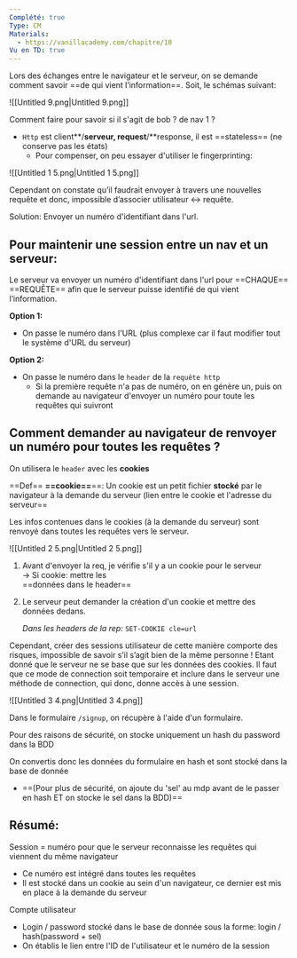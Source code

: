 ```yaml
---
Complété: true
Type: CM
Materials:
  - https://vanillacademy.com/chapitre/10
Vu en TD: true
---
```

Lors des échanges entre le navigateur et le serveur, on se demande comment savoir ==de qui vient l’information==. Soit, le schémas suivant:

![[Untitled 9.png|Untitled 9.png]]

Comment faire pour savoir si il s'agit de bob ? de nav 1 ?

- `Http` est client**/**serveur, request**/**response, il est ==stateless== (ne conserve pas les états)
    - Pour compenser, on peu essayer d'utiliser le fingerprinting:

![[Untitled 1 5.png|Untitled 1 5.png]]

Cependant on constate qu’il faudrait envoyer à travers une nouvelles requête et donc, impossible d’associer utilisateur ↔ requête.

Solution: Envoyer un numéro d'identifiant dans l'url.

## Pour maintenir une session entre un nav et un serveur:

Le serveur va envoyer un numéro d'identifiant dans l'url pour ==CHAQUE== ==REQUÊTE== afin que le serveur puisse identifié de qui vient l’information.  
  
**Option 1:**

- On passe le numéro dans l'URL (plus complexe car il faut modifier tout le système d'URL du serveur)

**Option 2:**

- On passe le numéro dans le `header` de la `requête http`
    - Si la première requête n'a pas de numéro, on en génère un, puis on demande au navigateur d'envoyer un numéro pour toute les requêtes qui suivront

## Comment demander au navigateur de renvoyer un numéro pour toutes les requêtes ?

On utilisera le `header` avec les **cookies**

==Def== **==cookie==**==: Un cookie est un petit fichier **stocké** par le navigateur à la demande du serveur (lien entre le cookie et l'adresse du serveur==

Les infos contenues dans le cookies (à la demande du serveur) sont renvoyé dans toutes les requêtes vers le serveur.  
  

![[Untitled 2 5.png|Untitled 2 5.png]]

1. Avant d'envoyer la req, je vérifie s'il y a un cookie pour le serveur  
    -> Si cookie: mettre les  
    ==données dans le header==
2. Le serveur peut demander la création d'un cookie et mettre des données dedans.  
      
    _Dans les headers de la rep:_ `SET-COOKIE cle=url`

  

Cependant, créer des sessions utilisateur de cette manière comporte des risques, impossible de savoir s’il s’agit bien de la même personne ! Etant donné que le serveur ne se base que sur les données des cookies. Il faut que ce mode de connection soit temporaire et inclure dans le serveur une méthode de connection, qui donc, donne accès à une session.

![[Untitled 3 4.png|Untitled 3 4.png]]

Dans le formulaire `/signup`, on récupère à l'aide d'un formulaire.

Pour des raisons de sécurité, on stocke uniquement un hash du password dans la BDD

On convertis donc les données du formulaire en hash et sont stocké dans la base de donnée

- ==(Pour plus de sécurité, on ajoute du 'sel' au mdp avant de le passer en hash ET on stocke le sel dans la BDD)==  
      
    

## Résumé:

Session = numéro pour que le serveur reconnaisse les requêtes qui viennent du même navigateur

- Ce numéro est intégré dans toutes les requêtes
- Il est stocké dans un cookie au sein d'un navigateur, ce dernier est mis en place à la demande du serveur

Compte utilisateur

- Login / password stocké dans le base de donnée sous la forme: login / hash(password + sel)
- On établis le lien entre l'ID de l'utilisateur et le numéro de la session